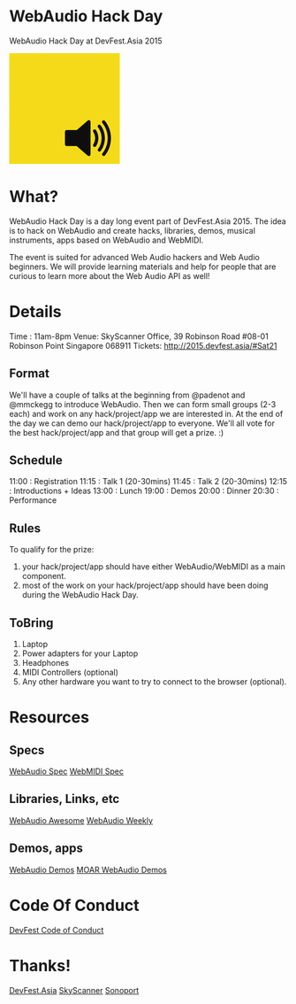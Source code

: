 # WebAudio Hack Day
WebAudio Hack Day at DevFest.Asia 2015

![webaudio](webaudio-js.png)

# What?

WebAudio Hack Day is a day long event part of DevFest.Asia 2015. The idea is to hack on WebAudio and create hacks, libraries, demos, musical instruments, apps based on WebAudio and WebMIDI. 

The event is suited for advanced Web Audio hackers and Web Audio beginners. We will provide learning materials and help for people that are curious to learn more about the Web Audio API as well!

# Details

Time : 11am-8pm
Venue: SkyScanner Office, 39 Robinson Road #08-01 Robinson Point Singapore 068911
Tickets: http://2015.devfest.asia/#Sat21

## Format
We'll have a couple of talks at the beginning from @padenot and @mmckegg to introduce WebAudio. Then we can form small groups (2-3 each) and work on any hack/project/app we are interested in. At the end of the day we can demo our hack/project/app to everyone. We'll all vote for the best hack/project/app and that group will get a prize. :)

## Schedule

11:00 : Registration
11:15 : Talk 1 (20-30mins)
11:45 : Talk 2 (20-30mins)
12:15 : Introductions + Ideas
13:00 : Lunch
19:00 : Demos
20:00 : Dinner
20:30 : Performance

## Rules
To qualify for the prize:

1. your hack/project/app should have either WebAudio/WebMIDI as a main component.
2. most of the work on your hack/project/app should have been doing during the WebAudio Hack Day.

## ToBring

1. Laptop
2. Power adapters for your Laptop
3. Headphones
4. MIDI Controllers (optional)
5. Any other hardware you want to try to connect to the browser (optional).

# Resources

## Specs
[WebAudio Spec](https://webaudio.github.io/web-audio-api/)
[WebMIDI Spec](http://webaudio.github.io/web-midi-api)

## Libraries, Links, etc
[WebAudio Awesome](https://github.com/notthetup/awesome-webaudio)
[WebAudio Weekly](http://blog.chrislowis.co.uk/waw.html)

## Demos, apps
[WebAudio Demos](https://webaudiodemos.appspot.com/)
[MOAR WebAudio Demos](https://webaudio.github.io/demo-list/)
 
# Code Of Conduct
[DevFest Code of Conduct](http://2015.devfest.asia/code-of-conduct.html)

# Thanks!
[DevFest.Asia](http://devfest.asia/)
[SkyScanner](http://www.skyscanner.com.sg/)
[Sonoport](http://sonoport.com/)



